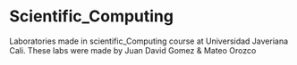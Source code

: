 # Scientific_Computing
Laboratories made in scientific_Computing course at Universidad Javeriana Cali. These labs were made by Juan David Gomez &amp; Mateo Orozco
